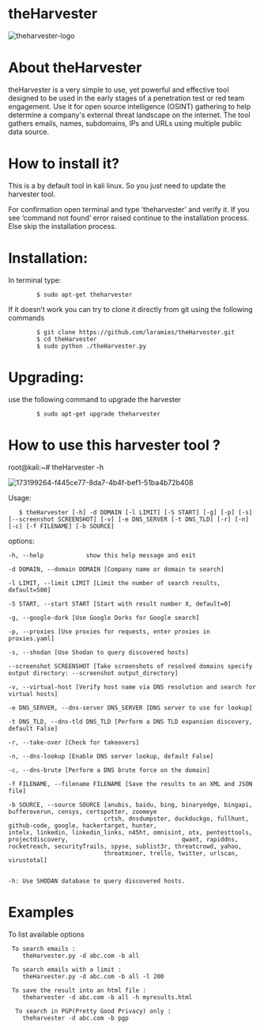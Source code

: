 # theHarvester

![theharvester-logo](https://user-images.githubusercontent.com/106522935/193584706-56b7fd19-5951-4161-bdc6-1963353ff286.svg)

# About theHarvester
theHarvester is a very simple to use, yet powerful and effective tool designed to be used in the early stages of a penetration test or red team engagement. Use it for open source intelligence (OSINT) gathering to help determine a company's external threat landscape on the internet. The tool gathers emails, names, subdomains, IPs and URLs using multiple public data source.

# How to install it?
This is a by default tool in kali linux. So you just need to update the harvester tool.

For confirmation open terminal and type ‘theharvester’ and verify it. If  you see ‘command not found’ error raised continue to the installation process. Else skip the installation process.

# Installation:
In terminal type:

            $ sudo apt-get theharvester
If it doesn’t work you can try to clone it directly from git using the following commands

            $ git clone https://github.com/laramies/theHarvester.git
            $ cd theHarvester
            $ sudo python ./theHarvester.py
            
# Upgrading:
use the following command to upgrade the harvester

            $ sudo apt-get upgrade theharvester

# How to use this harvester tool ?

 root@kali:~# theHarvester -h
 
![173199264-f445ce77-8da7-4b4f-bef1-51ba4b72b408](https://user-images.githubusercontent.com/106522935/193582052-78b3514f-b3ab-411c-83e1-fd8dfd4fa9b3.png)

Usage:

       $ theHarvester [-h] -d DOMAIN [-l LIMIT] [-S START] [-g] [-p] [-s] [--screenshot SCREENSHOT] [-v] [-e DNS_SERVER [-t DNS_TLD] [-r] [-n] [-c] [-f FILENAME] [-b SOURCE]


 options:

    -h, --help            show this help message and exit
   
    -d DOMAIN, --domain DOMAIN [Company name or domain to search]
                         
    -l LIMIT, --limit LIMIT [Limit the number of search results, default=500]
                         
    -S START, --start START [Start with result number X, default=0]
                         
    -g, --google-dork [Use Google Dorks for Google search]
   
    -p, --proxies [Use proxies for requests, enter proxies in proxies.yaml]
                      
    -s, --shodan [Use Shodan to query discovered hosts]
   
    --screenshot SCREENSHOT [Take screenshots of resolved domains specify output directory: --screenshot output_directory]
                        
    -v, --virtual-host [Verify host name via DNS resolution and search for virtual hosts]
                       
    -e DNS_SERVER, --dns-server DNS_SERVER [DNS server to use for lookup]
                        
    -t DNS_TLD, --dns-tld DNS_TLD [Perform a DNS TLD expansion discovery, default False]
                         
    -r, --take-over [Check for takeovers]
   
    -n, --dns-lookup [Enable DNS server lookup, default False]
   
    -c, --dns-brute [Perform a DNS brute force on the domain]
    
    -f FILENAME, --filename FILENAME [Save the results to an XML and JSON file]
                       
    -b SOURCE, --source SOURCE [anubis, baidu, bing, binaryedge, bingapi, bufferoverun, censys, certspotter, zoomeye
                               crtsh, dnsdumpster, duckduckgo, fullhunt, github-code, google, hackertarget, hunter,                                    intelx, linkedin, linkedin_links, n45ht, omnisint, otx, pentesttools, projectdiscovery,                                qwant, rapiddns, rocketreach, securityTrails, spyse, sublist3r, threatcrowd, yahoo, 
                               threatminer, trello, twitter, urlscan, virustotal]
     

    -h: Use SHODAN database to query discovered hosts.

# Examples
To list available options
        
        
     To search emails :
        theHarvester.py -d abc.com -b all
        
     To search emails with a limit :
        theHarvester.py -d abc.com -b all -l 200
        
     To save the result into an html file :
        theharvester -d abc.com -b all -h myresults.html
        
      To search in PGP(Pretty Good Privacy) only :
        theharvester -d abc.com -b pgp     
